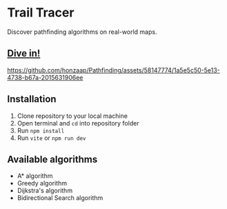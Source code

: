 <h1>Trail Tracer</h1>
<p>Discover pathfinding algorithms on real-world maps.</p>

<h2 align="left">
    <a href="https://github.com/Atharvasaraiya">
        <b>Dive in!</b>
    </a>
</h2>

 
 https://github.com/honzaap/Pathfinding/assets/58147774/1a5e5c50-5e13-4738-b67a-2015631906ee 


## Installation
1. Clone repository to your local machine
2. Open terminal and `cd` into repository folder
3. Run `npm install`
4. Run `vite` or `npm run dev`

## Available algorithms 
- A* algorithm
- Greedy algorithm
- Dijkstra's algorithm
- Bidirectional Search algorithm
